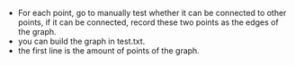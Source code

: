 - For each point, go to manually test whether it can be connected to other points, if it can be connected, record these two points as the edges of the graph.
- you  can build the graph in test.txt.
- the first line is the amount of points of the graph.